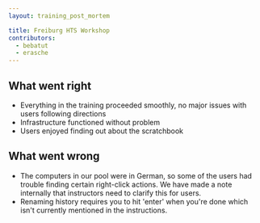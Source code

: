 ```yaml
---
layout: training_post_mortem

title: Freiburg HTS Workshop
contributors:
  - bebatut
  - erasche
---
```


## What went right

- Everything in the training proceeded smoothly, no major issues with users following directions
- Infrastructure functioned without problem
- Users enjoyed finding out about the scratchbook

## What went wrong

- The computers in our pool were in German, so some of the users had trouble finding certain right-click actions. We have made a note internally that instructors need to clarify this for users.
- Renaming history requires you to hit 'enter' when you're done which isn't currently mentioned in the instructions.

